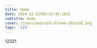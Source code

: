 ```yaml
---
title: Home
date: 2019-12-22T05:51:45.183Z
subtitle: home
cover: /icons/android-chrome-192x192.png
tags: '123'
---
```

12321
